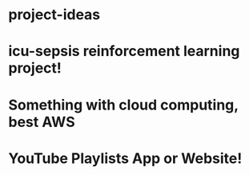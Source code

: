 # project-ideas

# icu-sepsis reinforcement learning project!
# Something with cloud computing, best AWS
# YouTube Playlists App or Website!
